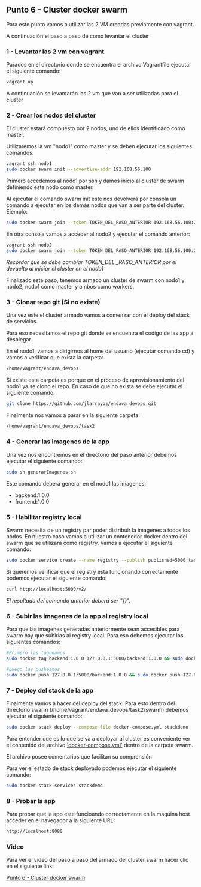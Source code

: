 ## Punto 6 - Cluster docker swarm

Para este punto vamos a utilizar las 2 VM creadas previamente con vagrant.

A continuación el paso a paso de como levantar el cluster

### 1 - Levantar las 2 vm con vagrant

Parados en el directorio donde se encuentra el archivo Vagrantfile ejecutar el siguiente comando:

```bash
vagrant up
```

A continuación se levantarán las 2 vm que van a ser utilizadas para el cluster

### 2 - Crear los nodos del cluster

El cluster estará compuesto por 2 nodos, uno de ellos identificado como master.

Utilizaremos la vm "nodo1" como master y se deben ejecutar los siguientes comandos:

```bash
vagrant ssh nodo1
sudo docker swarm init --advertise-addr 192.168.56.100
```

Primero accedemos al nodo1 por ssh y damos inicio al cluster de swarm definiendo este nodo como master.

Al ejecutar el comando swarm init este nos devolverá por consola un comando a ejecutar en los demás nodos que van a ser parte del cluster. Ejemplo:

```bash
sudo docker swarm join --token TOKEN_DEL_PASO_ANTERIOR 192.168.56.100:2377
```

En otra consola vamos a acceder al nodo2 y ejecutar el comando anterior:

```bash
vagrant ssh nodo2
sudo docker swarm join --token TOKEN_DEL_PASO_ANTERIOR 192.168.56.100:2377
```

*Recordar que se debe cambiar TOKEN_DEL _PASO_ANTERIOR por el devuelto al iniciar el cluster en el nodo1*

Finalizado este paso, tenemos armado un cluster de swarm con nodo1 y nodo2, nodo1 como master y ambos como workers.

### 3 - Clonar repo git (Si no existe)

Una vez este el cluster armado vamos a comenzar con el deploy del stack de servicios.

Para eso necesitamos el repo git donde se encuentra el codigo de las app a desplegar.

En el nodo1, vamos a dirigirnos al home del usuario (ejecutar comando cd) y vamos a verificar que exista la carpeta:

```bash
/home/vagrant/endava_devops
```

Si existe esta carpeta es porque en el proceso de aprovisionamiento del nodo1 ya se clono el repo. En caso de que no exista se debe ejecutar el siguiente comando:

```bash
git clone https://github.com/jlarrayoz/endava_devops.git
```

Finalmente nos vamos a parar en la siguiente carpeta:

```bash
/home/vagrant/endava_devops/task2
```

### 4 - Generar las imagenes de la app

Una vez nos encontremos en el directorio del paso anterior debemos ejecutar el siguiente comando:

```bash
sudo sh generarImagenes.sh
```

Este comando deberá generar en el nodo1 las imagenes:

* backend:1.0.0
* frontend:1.0.0


### 5 - Habilitar registry local

Swarm necesita de un registry par poder distribuir la imagenes a todos los nodos.
En nuestro caso vamos a utilizar un contenedor docker dentro del swarm que se utilizara como registry. Vamos a ejecutar el siguiente comando:

```bash
sudo docker service create --name registry --publish published=5000,target=5000 registry:2
```

Si queremos verificar que el registry esta funcionando correctamente podemos ejecutar el siguiente comando:

```bash
curl http://localhost:5000/v2/
```

*El resultado del comando anterior deberá ser "{}".*

### 6 - Subir las imagenes de la app al registry local

Para que las imagenes generadas anteriormente sean accesibles para swarm hay que subirlas al registry local. Para eso debemos ejecutar los siguientes comandos:

```bash
#Primero las tagueamos
sudo docker tag backend:1.0.0 127.0.0.1:5000/backend:1.0.0 && sudo docker tag frontend:1.0.0 127.0.0.1:5000/frontend:1.0.0

#Luego las pusheamos
sudo docker push 127.0.0.1:5000/backend:1.0.0 && sudo docker push 127.0.0.1:5000/frontend:1.0.0
```

### 7 - Deploy del stack de la app

Finalmente vamos a hacer del deploy del stack. Para esto dentro del directorio swarm (/home/vagrant/endava_devops/task2/swarm) debemos ejecutar el siguiente comando:

```bash
sudo docker stack deploy --compose-file docker-compose.yml stackdemo
```

Para entender que es lo que se va a deployar al cluster es conveniente ver el contenido del archivo ['docker-compose.yml'][1] dentro de la carpeta swarm.

El archivo posee comentarios que facilitan su comprensión

Para ver el estado de stack deployado podemos ejecutar el siguiente comando:

```bash
sudo docker stack services stackdemo
```

### 8 - Probar la app

Para probar que la app este funcioando correctamente en la maquina host acceder en el navegador a la siguiente URL:

```html
http://localhost:8080
```

### Video

Para ver el video del paso a paso del armado del cluster swarm hacer clic en el siguiente link:

[Punto 6 - Cluster docker swarm](https://drive.google.com/file/d/1zQujCCSbW7c9Tk4T5coOHulIZ7gxNKPw/view?usp=sharing)

[1]: docker-compose.yml